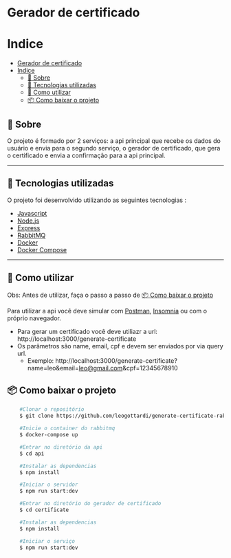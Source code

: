 # Gerador de certificado

# Indice

- [Gerador de certificado](#gerador-de-certificado)
- [Indice](#indice)
  - [📑 Sobre](#-sobre)
  - [🚀 Tecnologias utilizadas](#-tecnologias-utilizadas)
  - [📓 Como utilizar](#-como-utilizar)
  - [📦 Como baixar o projeto](#-como-baixar-o-projeto)

## 📑 Sobre

O projeto é formado por 2 serviços: a api principal que recebe os dados do usuário e envia para o segundo serviço, o gerador de certificado, que gera o certificado e envia a confirmação para a api principal.

---

## 🚀 Tecnologias utilizadas

O projeto foi desenvolvido utilizando as seguintes tecnologias :

- [Javascript](https://developer.mozilla.org/pt-BR/docs/Web/JavaScript)
- [Node.js](https://nodejs.dev/)
- [Express](https://expressjs.com/pt-br/)
- [RabbitMQ](https://www.rabbitmq.com/)
- [Docker](https://www.docker.com/)
- [Docker Compose](https://github.com/docker/compose)

---

## 📓 Como utilizar

Obs: Antes de utilizar, faça o passo a passo de [📦 Como baixar o projeto](#-como-baixar-o-projeto)

Para utilizar a api você deve simular com [Postman](https://www.postman.com/), [Insomnia](https://insomnia.rest/) ou com o próprio navegador.

- Para gerar um certificado você deve utiliazr a url: http://localhost:3000/generate-certificate
- Os parâmetros são name, email, cpf e devem ser enviados por via query url.
  - Exemplo: http://localhost:3000/generate-certificate?name=leo&email=leo@gmail.com&cpf=12345678910

## 📦 Como baixar o projeto

```bash
    #Clonar o repositório
    $ git clone https://github.com/leogottardi/generate-certificate-rabbitmq.git

    #Inicie o container do rabbitmq
    $ docker-compose up

    #Entrar no diretório da api
    $ cd api

    #Instalar as dependencias
    $ npm install

    #Iniciar o servidor
    $ npm run start:dev

    #Entrar no diretório do gerador de certificado
    $ cd certificate

    #Instalar as dependencias
    $ npm install

    #Iniciar o serviço
    $ npm run start:dev
```
